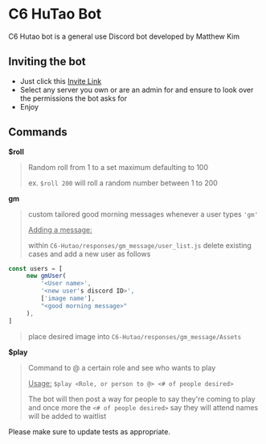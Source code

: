 # C6 HuTao Bot

C6 Hutao bot is a general use Discord bot developed by Matthew Kim

## Inviting the bot
- Just click this [Invite Link](https://discord.com/api/oauth2/authorize?client_id=1204668118966861824&permissions=8&scope=bot+applications.commands)
- Select any server you own or are an admin for and ensure to look over the permissions the bot asks for
- Enjoy

## Commands
**$roll**
> Random roll from 1 to a set maximum defaulting to 100
> <!-- -->
> ex. `$roll 200` will roll a random number between 1 to 200

**gm**
> custom tailored good morning messages whenever a user types `'gm'`
> <!-- -->
> <ins>Adding a message:</ins>
> <!-- -->
> within `C6-Hutao/responses/gm_message/user_list.js` delete existing cases and add a new user as follows
```javascript
const users = [
     new gmUser(
         '<User name>',
         '<new user's discord ID>',
         ['image name'],
         "<good morning message>"
     ),
]
```
> place desired image into `C6-Hutao/responses/gm_message/Assets`

**$play**
> Command to @ a certain role and see who wants to play
> <!-- -->
> <ins>Usage:</ins> `$play <Role, or person to @> <# of people desired>`
>  <!-- -->
> The bot will then post a way for people to say they're coming to play and once more the `<# of people desired>` say they will attend names will be added to waitlist




Please make sure to update tests as appropriate.


